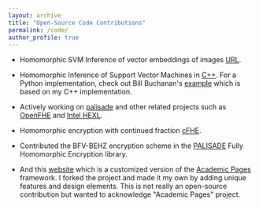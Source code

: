 ```yaml
---
layout: archive
title: "Open-Source Code Contributions"
permalink: /code/
author_profile: true
---
```


* Homomorphic SVM Inference of vector embeddings of images [URL](https://github.com/caesaretos/embed-svm-fhe).
  
* Homomorphic Inference of Support Vector Machines in [C++](https://github.com/caesaretos/svm-fhe). For a Python implementation, check out Bill Buchanan's [example](https://github.com/openfheorg/education/tree/main/openfhe_svm) which is based on my C++ implementation.
  
* Actively working on [palisade](https://gitlab.com/palisade/palisade-development) and other related projects such as [OpenFHE](https://github.com/openfheorg/openfhe-development) and [Intel HEXL](https://github.com/openfheorg/openfhe-hexl).
  
* Homomorphic encryption with continued fraction [cFHE](https://github.com/heewon-chung/cfhe).
  
* Contributed the BFV-BEHZ encryption scheme in the [PALISADE](https://palisade-crypto.org/) Fully Homomorphic Encryption library.
  
* And this [website](https://www.ahmadalbadawi.com) which is a customized version of the [Academic Pages](https://github.com/academicpages/academicpages.github.io) framework. I forked the project and made it my own by adding unique features and design elements. This is not really an open-source contribution but wanted to acknowledge "Academic Pages" project.
